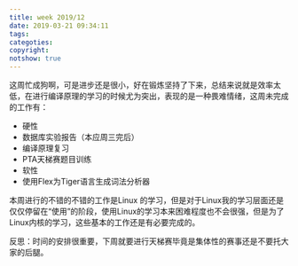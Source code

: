 ```yaml
---
title: week 2019/12
date: 2019-03-21 09:34:11
tags:
categoties:
copyright:
notshow: true
---
```

这周忙成狗啊，可是进步还是很小，好在锻炼坚持了下来，总结来说就是效率太低，在进行编译原理的学习的时候尤为突出，表现的是一种畏难情绪，这周未完成的工作有：
+ 硬性
 + 数据库实验报告（本应周三完后）
 + 编译原理复习
 + PTA天梯赛题目训练
+ 软性
 + 使用Flex为Tiger语言生成词法分析器

本周进行的不错的不错的工作是Linux 的学习，但是对于Linux我的学习层面还是仅仅停留在“使用”的阶段，使用Linux的学习本来困难程度也不会很强，但是为了Linux内核的学习，这些基本的工作还是有必要完成的。

反思：时间的安排很重要，下周就要进行天梯赛毕竟是集体性的赛事还是不要托大家的后腿。